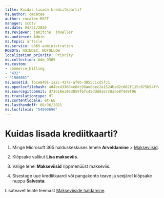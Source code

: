 ```yaml
---
title: Kuidas lisada krediitkaarti?
ms.author: cmcatee
author: cmcatee-MSFT
manager: scotv
ms.date: 04/21/2020
ms.reviewer: jamitche, jmueller
ms.audience: Admin
ms.topic: article
ms.service: o365-administration
ROBOTS: NOINDEX, NOFOLLOW
localization_priority: Priority
ms.collection: Adm_O365
ms.custom:
- commerce_billing
- "432"
- "1500001"
ms.assetid: fbce8401-1a2c-4372-af0b-d855c1cd5f31
ms.openlocfilehash: 4d4bc433684e8dc98ae8bec2a1524bad2c682f115c075b54ffa7263099de0011
ms.sourcegitcommit: d71b18e1403859fbfc45ddd9a57c8ab68f4d9f96
ms.translationtype: MT
ms.contentlocale: et-EE
ms.lasthandoff: 08/06/2021
ms.locfileid: "54500696"
---
```

# <a name="how-do-i-add-a-credit-card"></a>Kuidas lisada krediitkaarti?

1. Minge Microsoft 365 halduskeskuses lehele **Arveldamine** \> [Makseviisid](https://go.microsoft.com/fwlink/p/?linkid=2018806).

2. Klõpsake valikut **Lisa makseviis**.

3. Valige lehel **Makseviisid** rippmenüüst makseviis.

4. Sisestage uue krediitkaardi või pangakonto teave ja seejärel klõpsake nuppu **Salvesta**.

Lisateavet leiate teemast [Makseviiside haldamine](/microsoft-365/commerce/billing-and-payments/manage-payment-methods).
